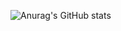 ![Anurag's GitHub stats](https://github-readme-stats.vercel.app/api?username=suryaa6666&show_icons=true&theme=dracula&border_radius=5)
